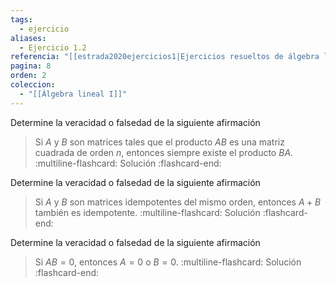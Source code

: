```yaml
---
tags:
  - ejercicio
aliases:
  - Ejercicio 1.2
referencia: "[[estrada2020ejercicios1|Ejercicios resueltos de álgebra lineal. Volumen I]]"
pagina: 8
orden: 2
coleccion:
  - "[[Álgebra lineal I]]"
---
```

Determine la veracidad o falsedad de la siguiente afirmación
>Si $A$ y $B$ son matrices tales que el producto $AB$ es una matriz cuadrada de orden $n$, entonces siempre existe el producto $BA$.
:multiline-flashcard:
Solución
:flashcard-end:

Determine la veracidad o falsedad de la siguiente afirmación
>Si $A$ y $B$ son matrices idempotentes del mismo orden, entonces $A+B$ también es idempotente.
:multiline-flashcard:
Solución
:flashcard-end:

Determine la veracidad o falsedad de la siguiente afirmación
>Si $AB = 0$, entonces $A=0$ o $B=0$.
:multiline-flashcard:
Solución
:flashcard-end:
